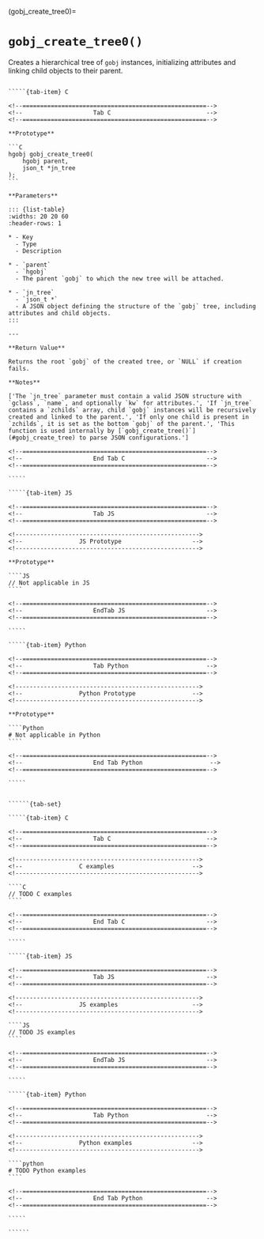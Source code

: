 <!-- ============================================================== -->
(gobj_create_tree0)=
# `gobj_create_tree0()`
<!-- ============================================================== -->

Creates a hierarchical tree of `gobj` instances, initializing attributes and linking child objects to their parent.

<!------------------------------------------------------------>
<!--                    Prototypes                          -->
<!------------------------------------------------------------>

``````{tab-set}

`````{tab-item} C

<!--====================================================-->
<!--                    Tab C                           -->
<!--====================================================-->

**Prototype**

```C
hgobj gobj_create_tree0(
    hgobj parent,
    json_t *jn_tree
);
```

**Parameters**

::: {list-table}
:widths: 20 20 60
:header-rows: 1

* - Key
  - Type
  - Description

* - `parent`
  - `hgobj`
  - The parent `gobj` to which the new tree will be attached.

* - `jn_tree`
  - `json_t *`
  - A JSON object defining the structure of the `gobj` tree, including attributes and child objects.
:::

---

**Return Value**

Returns the root `gobj` of the created tree, or `NULL` if creation fails.

**Notes**

['The `jn_tree` parameter must contain a valid JSON structure with `gclass`, `name`, and optionally `kw` for attributes.', 'If `jn_tree` contains a `zchilds` array, child `gobj` instances will be recursively created and linked to the parent.', 'If only one child is present in `zchilds`, it is set as the bottom `gobj` of the parent.', 'This function is used internally by [`gobj_create_tree()`](#gobj_create_tree) to parse JSON configurations.']

<!--====================================================-->
<!--                    End Tab C                       -->
<!--====================================================-->

`````

`````{tab-item} JS

<!--====================================================-->
<!--                    Tab JS                          -->
<!--====================================================-->

<!---------------------------------------------------->
<!--                JS Prototype                    -->
<!---------------------------------------------------->

**Prototype**

````JS
// Not applicable in JS
````

<!--====================================================-->
<!--                    EndTab JS                       -->
<!--====================================================-->

`````

`````{tab-item} Python

<!--====================================================-->
<!--                    Tab Python                      -->
<!--====================================================-->

<!---------------------------------------------------->
<!--                Python Prototype                -->
<!---------------------------------------------------->

**Prototype**

````Python
# Not applicable in Python
````

<!--====================================================-->
<!--                    End Tab Python                   -->
<!--====================================================-->

`````

``````

<!------------------------------------------------------------>
<!--                    Examples                            -->
<!------------------------------------------------------------>

```````{dropdown} Examples

``````{tab-set}

`````{tab-item} C

<!--====================================================-->
<!--                    Tab C                           -->
<!--====================================================-->

<!---------------------------------------------------->
<!--                C examples                      -->
<!---------------------------------------------------->

````C
// TODO C examples
````

<!--====================================================-->
<!--                    End Tab C                       -->
<!--====================================================-->

`````

`````{tab-item} JS

<!--====================================================-->
<!--                    Tab JS                          -->
<!--====================================================-->

<!---------------------------------------------------->
<!--                JS examples                     -->
<!---------------------------------------------------->

````JS
// TODO JS examples
````

<!--====================================================-->
<!--                    EndTab JS                       -->
<!--====================================================-->

`````

`````{tab-item} Python

<!--====================================================-->
<!--                    Tab Python                      -->
<!--====================================================-->

<!---------------------------------------------------->
<!--                Python examples                 -->
<!---------------------------------------------------->

````python
# TODO Python examples
````

<!--====================================================-->
<!--                    End Tab Python                  -->
<!--====================================================-->

`````

``````

```````
